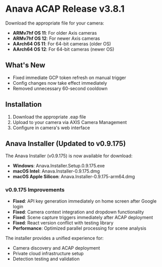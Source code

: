 # Anava ACAP Release v3.8.1

Download the appropriate file for your camera:
- **ARMv7hf OS 11**: For older Axis cameras
- **ARMv7hf OS 12**: For newer Axis cameras  
- **AArch64 OS 11**: For 64-bit cameras (older OS)
- **AArch64 OS 12**: For 64-bit cameras (newer OS)

## What's New
- Fixed immediate GCP token refresh on manual trigger
- Config changes now take effect immediately
- Removed unnecessary 60-second cooldown

## Installation
1. Download the appropriate .eap file
2. Upload to your camera via AXIS Camera Management
3. Configure in camera's web interface

## Anava Installer (Updated to v0.9.175)

The Anava Installer (v0.9.175) is now available for download:
- **Windows**: Anava.Installer.Setup.0.9.175.exe
- **macOS Intel**: Anava.Installer-0.9.175.dmg
- **macOS Apple Silicon**: Anava.Installer-0.9.175-arm64.dmg

### v0.9.175 Improvements
- **Fixed**: API key generation immediately on home screen after Google login
- **Fixed**: Camera context integration and dropdown functionality
- **Fixed**: Scene capture triggers immediately after ACAP deployment
- **Fixed**: React version conflict with testing library
- **Performance**: Optimized parallel processing for scene analysis

The installer provides a unified experience for:
- Camera discovery and ACAP deployment
- Private cloud infrastructure setup
- Detection testing and validation
